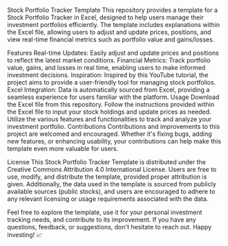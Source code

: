 Stock Portfolio Tracker Template
This repository provides a template for a Stock Portfolio Tracker in Excel, designed to help users manage their investment portfolios efficiently. The template includes explanations within the Excel file, allowing users to adjust and update prices, positions, and view real-time financial metrics such as portfolio value and gains/losses.

Features
Real-time Updates: Easily adjust and update prices and positions to reflect the latest market conditions.
Financial Metrics: Track portfolio value, gains, and losses in real time, enabling users to make informed investment decisions.
Inspiration: Inspired by this YouTube tutorial, the project aims to provide a user-friendly tool for managing stock portfolios.
Excel Integration: Data is automatically sourced from Excel, providing a seamless experience for users familiar with the platform.
Usage
Download the Excel file from this repository.
Follow the instructions provided within the Excel file to input your stock holdings and update prices as needed.
Utilize the various features and functionalities to track and analyze your investment portfolio.
Contributions
Contributions and improvements to this project are welcomed and encouraged. Whether it's fixing bugs, adding new features, or enhancing usability, your contributions can help make this template even more valuable for users.

License
This Stock Portfolio Tracker Template is distributed under the Creative Commons Attribution 4.0 International License. Users are free to use, modify, and distribute the template, provided proper attribution is given. Additionally, the data used in the template is sourced from publicly available sources (public stocks), and users are encouraged to adhere to any relevant licensing or usage requirements associated with the data.

Feel free to explore the template, use it for your personal investment tracking needs, and contribute to its improvement. If you have any questions, feedback, or suggestions, don't hesitate to reach out. Happy investing! 📈

